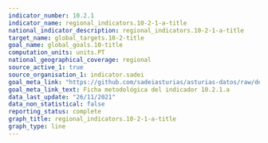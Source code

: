```yaml
---
indicator_number: 10.2.1
indicator_name: regional_indicators.10-2-1-a-title
national_indicator_description: regional_indicators.10-2-1-a-title
target_name: global_targets.10-2-title
goal_name: global_goals.10-title
computation_units: units.PT
national_geographical_coverage: regional
source_active_1: true
source_organisation_1: indicator.sadei
goal_meta_link: "https://github.com/sadeiasturias/asturias-datos/raw/develop/descargas/metodologia/10.2.1.a.pdf"
goal_meta_link_text: Ficha metodológica del indicador 10.2.1.a
data_last_update: "26/11/2021"
data_non_statistical: false
reporting_status: complete
graph_title: regional_indicators.10-2-1-a-title
graph_type: line
---
```

